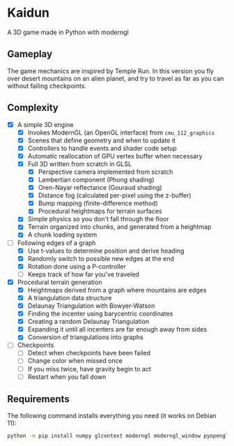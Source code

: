 # Kaidun
A 3D game made in Python with moderngl

## Gameplay

The game mechanics are inspired by Temple Run. In this version you fly over
desert mountains on an alien planet, and try to travel as far as you can without
failing checkpoints.

## Complexity
- [X] A simple 3D engine
    - [X] Invokes ModernGL (an OpenGL interface) from `cmu_112_graphics`
    - [X] Scenes that define geometry and when to update it
    - [X] Controllers to handle events and shader code setup
    - [X] Automatic reallocation of GPU vertex buffer when necessary
    - [X] Full 3D written from scratch in GLSL
        - [X] Perspective camera implemented from scratch
        - [X] Lambertian component (Phong shading) 
        - [X] Oren-Nayar reflectance (Gouraud shading)
        - [X] Distance fog (calculated per-pixel using the z-buffer)
        - [X] Bump mapping (finite-difference method)
        - [X] Procedural heightmaps for terrain surfaces
    - [X] Simple physics so you don't fall through the floor
    - [X] Terrain organized into chunks, and generated from a heightmap
    - [X] A chunk loading system
- [ ] Following edges of a graph
    - [X] Use t-values to determine position and derive heading
    - [X] Randomly switch to possible new edges at the end
    - [X] Rotation done using a P-controller
    - [ ] Keeps track of how far you've traveled
- [X] Procedural terrain generation
    - [X] Heightmaps derived from a graph where mountains are edges
    - [X] A triangulation data structure
    - [X] Delaunay Triangulation with Bowyer-Watson
    - [X] Finding the incenter using barycentric coordinates
    - [X] Creating a random Delaunay Triangulation
    - [X] Expanding it until all incenters are far enough away from sides
    - [X] Conversion of triangulations into graphs
- [ ] Checkpoints
    - [ ] Detect when checkpoints have been failed
    - [ ] Change color when missed once
    - [ ] If you miss twice, have gravity begin to act
    - [ ] Restart when you fall down

## Requirements

The following command installs everything you need (it works on Debian 11):

```sh
python -m pip install numpy glcontext moderngl moderngl_window pyopengltk 
```


